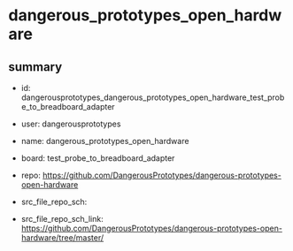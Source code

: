 # dangerous_prototypes_open_hardware
 
## summary 
* id: dangerousprototypes_dangerous_prototypes_open_hardware_test_probe_to_breadboard_adapter
* user: dangerousprototypes
* name: dangerous_prototypes_open_hardware
* board: test_probe_to_breadboard_adapter
* repo: https://github.com/DangerousPrototypes/dangerous-prototypes-open-hardware



* src_file_repo_sch: 
* src_file_repo_sch_link: https://github.com/DangerousPrototypes/dangerous-prototypes-open-hardware/tree/master/






